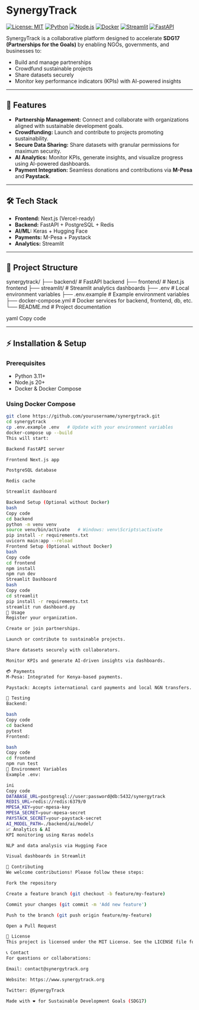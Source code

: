 # SynergyTrack

[![License: MIT](https://img.shields.io/badge/License-MIT-blue.svg)](LICENSE)
[![Python](https://img.shields.io/badge/Python-3.11+-blue.svg)](https://www.python.org/)
[![Node.js](https://img.shields.io/badge/Node.js-20+-green.svg)](https://nodejs.org/)
[![Docker](https://img.shields.io/badge/Docker-Compose-blue.svg)](https://www.docker.com/)
[![Streamlit](https://img.shields.io/badge/Streamlit-Analytics-orange.svg)](https://streamlit.io/)
[![FastAPI](https://img.shields.io/badge/FastAPI-Backend-success.svg)](https://fastapi.tiangolo.com/)

SynergyTrack is a collaborative platform designed to accelerate **SDG17 (Partnerships for the Goals)** by enabling NGOs, governments, and businesses to:

- Build and manage partnerships  
- Crowdfund sustainable projects  
- Share datasets securely  
- Monitor key performance indicators (KPIs) with AI-powered insights  

---

## 🚀 Features

- **Partnership Management:** Connect and collaborate with organizations aligned with sustainable development goals.  
- **Crowdfunding:** Launch and contribute to projects promoting sustainability.  
- **Secure Data Sharing:** Share datasets with granular permissions for maximum security.  
- **AI Analytics:** Monitor KPIs, generate insights, and visualize progress using AI-powered dashboards.  
- **Payment Integration:** Seamless donations and contributions via **M-Pesa** and **Paystack**.  

---

## 🛠 Tech Stack

- **Frontend:** Next.js (Vercel-ready)  
- **Backend:** FastAPI + PostgreSQL + Redis  
- **AI/ML:** Keras + Hugging Face  
- **Payments:** M-Pesa + Paystack  
- **Analytics:** Streamlit  

---

## 📂 Project Structure

synergytrack/
├── backend/ # FastAPI backend
├── frontend/ # Next.js frontend
├── streamlit/ # Streamlit analytics dashboards
├── .env # Local environment variables
├── .env.example # Example environment variables
├── docker-compose.yml # Docker services for backend, frontend, db, etc.
└── README.md # Project documentation

yaml
Copy code

---

## ⚡ Installation & Setup

### Prerequisites

- Python 3.11+  
- Node.js 20+  
- Docker & Docker Compose  

### Using Docker Compose

```bash
git clone https://github.com/yourusername/synergytrack.git
cd synergytrack
cp .env.example .env   # Update with your environment variables
docker-compose up --build
This will start:

Backend FastAPI server

Frontend Next.js app

PostgreSQL database

Redis cache

Streamlit dashboard

Backend Setup (Optional without Docker)
bash
Copy code
cd backend
python -m venv venv
source venv/bin/activate   # Windows: venv\Scripts\activate
pip install -r requirements.txt
uvicorn main:app --reload
Frontend Setup (Optional without Docker)
bash
Copy code
cd frontend
npm install
npm run dev
Streamlit Dashboard
bash
Copy code
cd streamlit
pip install -r requirements.txt
streamlit run dashboard.py
🔗 Usage
Register your organization.

Create or join partnerships.

Launch or contribute to sustainable projects.

Share datasets securely with collaborators.

Monitor KPIs and generate AI-driven insights via dashboards.

💳 Payments
M-Pesa: Integrated for Kenya-based payments.

Paystack: Accepts international card payments and local NGN transfers.

🧪 Testing
Backend:

bash
Copy code
cd backend
pytest
Frontend:

bash
Copy code
cd frontend
npm run test
📄 Environment Variables
Example .env:

ini
Copy code
DATABASE_URL=postgresql://user:password@db:5432/synergytrack
REDIS_URL=redis://redis:6379/0
MPESA_KEY=your-mpesa-key
MPESA_SECRET=your-mpesa-secret
PAYSTACK_SECRET=your-paystack-secret
AI_MODEL_PATH=./backend/ai/model/
📈 Analytics & AI
KPI monitoring using Keras models

NLP and data analysis via Hugging Face

Visual dashboards in Streamlit

🤝 Contributing
We welcome contributions! Please follow these steps:

Fork the repository

Create a feature branch (git checkout -b feature/my-feature)

Commit your changes (git commit -m 'Add new feature')

Push to the branch (git push origin feature/my-feature)

Open a Pull Request

📄 License
This project is licensed under the MIT License. See the LICENSE file for details.

📞 Contact
For questions or collaborations:

Email: contact@synergytrack.org

Website: https://www.synergytrack.org

Twitter: @SynergyTrack

Made with ❤️ for Sustainable Development Goals (SDG17)
